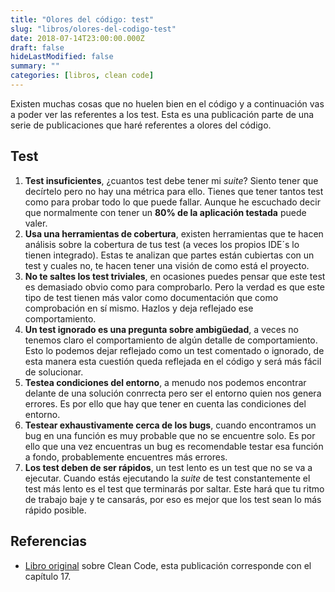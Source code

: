 ```yaml
---
title: "Olores del código: test"
slug: "libros/olores-del-codigo-test"
date: 2018-07-14T23:00:00.000Z
draft: false
hideLastModified: false
summary: ""
categories: [libros, clean code]
---
```



  Existen muchas cosas que no huelen bien en el código y a continuación vas a
  poder ver las referentes a los test. Esta es una publicación
  parte de una serie de publicaciones que haré referentes a olores del código.

Test
--------------------------------------------------------------------------------

  1. __Test insuficientes__, ¿cuantos test debe tener mi *suite*? Siento tener
  que decírtelo pero no hay una métrica para ello. Tienes que tener tantos test
  como para probar todo lo que puede fallar. Aunque he escuchado decir que 
  normalmente con tener un __80% de la aplicación testada__ puede valer.
  2. __Usa una herramientas de cobertura__, existen herramientas que te hacen
  análisis sobre la cobertura de tus test (a veces los propios IDE´s lo tienen
  integrado). Estas te analizan que partes están cubiertas con un test y cuales
  no, te hacen tener una visión de como está el proyecto.
  3. __No te saltes los test triviales__, en ocasiones puedes pensar que este
  test es demasiado obvio como para comprobarlo. Pero la verdad es que este tipo
  de test tienen más valor como documentación que como comprobación en sí mismo.
  Hazlos y deja reflejado ese comportamiento.
  4. __Un test ignorado es una pregunta sobre ambigüedad__, a veces no tenemos
  claro el comportamiento de algún detalle de comportamiento. Esto lo podemos
  dejar reflejado como un test comentado o ignorado, de esta manera esta
  cuestión queda reflejada en el código y será más fácil de solucionar.
  5. __Testea condiciones del entorno__, a menudo nos podemos encontrar delante
  de una solución conrrecta pero ser el entorno quien nos genera errores. Es por
  ello que hay que tener en cuenta las condiciones del entorno.
  6. __Testear exhaustivamente cerca de los bugs__, cuando encontramos un bug
  en una función es muy probable que no se encuentre solo. Es por ello que una
  vez encuentras un bug es recomendable testar esa función a fondo,
  probablemente encuentres más errores.
  7. __Los test deben de ser rápidos__, un test lento es un test que no se va a
  ejecutar. Cuando estás ejecutando la *suite* de test constantemente el test más
  lento es el test que terminarás por saltar. Este hará que tu ritmo de trabajo
  baje y te cansarás, por eso es mejor que los test sean lo más rápido posible.

Referencias
--------------------------------------------------------------------------------

* [Libro original] sobre Clean Code, esta publicación corresponde con el
capítulo 17.

<!------------------------------ All links here -------------------------------> 

[Libro original]: https://leer.amazon.es/kp/embed?asin=B001GSTOAM&preview=newtab&linkCode=kpe&ref_=cm_sw_r_kb_dp_bopYAb3Y71AX3&tag=5413

